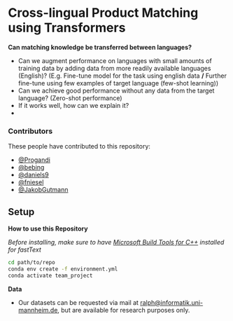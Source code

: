 # Cross-lingual Product Matching using Transformers

**Can matching knowledge be transferred between languages?**

- Can we augment performance on languages with small amounts of training data by adding data from more readily available languages (English)? (E.g. Fine-tune model for the task using english data **/** Further fine-tune using few examples of target language (few-shot learning))
- Can we achieve good performance without any data from the target language? (Zero-shot performance)
- If it works well, how can we explain it?
- 
### Contributors 
These people have contributed to this repository:
 - [@Progandi](https://github.com/Progandi)
 - [@bebing](https://github.com/bebing)
 - [@daniels9](https://github.com/daniels9)
 - [@fniesel](https://github.com/fniesel)
 - [@JakobGutmann](https://github.com/JakobGutmann)


## Setup
**How to use this Repository**

*Before installing, make sure to have [Microsoft Build Tools for C++](https://visualstudio.microsoft.com/de/visual-cpp-build-tools/)  installed for fastText*
````bash
cd path/to/repo
conda env create -f environment.yml
conda activate team_project
````

**Data**
- Our datasets can be requested via mail at ralph@informatik.uni-mannheim.de, but are available for research purposes only.
